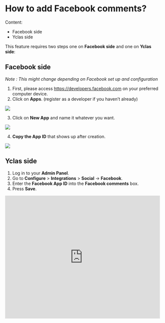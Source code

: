 # How to add Facebook comments?

Content:
-   Facebook side
-   Yclas side

This feature requires  two steps  one on  **Facebook side**  and one on  **Yclas side**:

## Facebook side

*Note : This  might change depending on Facebook set up and configuration*

1.  First, please access https://developers.facebook.com on your preferred computer device.
2.  Click on  **Apps**.  (register as a developer if you haven’t already)

![](https://raw.githubusercontent.com/yclas/guides/master/images/fb1.png)


3. Click on  **New App**  and name it whatever you want.

![](https://raw.githubusercontent.com/yclas/guides/master/images/fb2.png)

4.  **Copy the App ID**  that shows up after creation.

![](https://raw.githubusercontent.com/yclas/guides/master/images/fb3.png)

## Yclas side

1.  Log in to your  **Admin Panel**.
2.  Go to  **Configure**  >  **Integrations**  >  **Social** -> **Facebook**.
3.  Enter the  **Facebook App ID**  into the  **Facebook comments**  box.
4.  Press  **Save**.


<iframe width="100%" height="400px" src="https://www.youtube.com/embed/UpmZtVvCwTA" title="Yclas video" frameborder="0" allow="accelerometer; autoplay; clipboard-write; encrypted-media; gyroscope; picture-in-picture" allowfullscreen></iframe>
 
